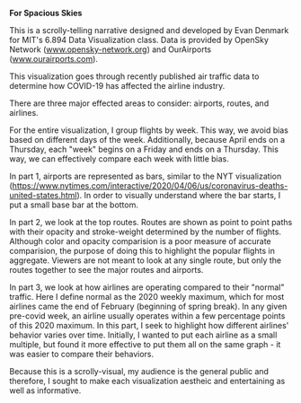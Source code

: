 **For Spacious Skies**

This is a scrolly-telling narrative designed and developed by Evan Denmark for MIT's 6.894 Data Visualization class. Data is provided by OpenSky Network (www.opensky-network.org) and OurAirports (www.ourairports.com). 

This visualization goes through recently published air traffic data to determine how COVID-19 has affected the airline industry. 

There are three major effected areas to consider: airports, routes, and airlines. 

For the entire visualization, I group flights by week. This way, we avoid bias based on different days of the week. Additionally, because April ends on a Thursday, each "week" begins on a Friday and ends on a Thursday. This way, we can effectively compare each week with little bias. 

In part 1, airports are represented as bars, similar to the NYT visualization (https://www.nytimes.com/interactive/2020/04/06/us/coronavirus-deaths-united-states.html). In order to visually understand where the bar starts, I put a small base bar at the bottom. 

In part 2, we look at the top routes. Routes are shown as point to point paths with their opacity and stroke-weight determined by the number of flights. Although color and opacity comparision is a poor measure of accurate comparision, the purpose of doing this to highlight the popular flights in aggregate. Viewers are not meant to look at any single route, but only the routes together to see the major routes and airports. 


In part 3, we look at how airlines are operating compared to their "normal" traffic. Here I define normal as the 2020 weekly maximum, which for most airlines came the end of February (beginning of spring break). In any given pre-covid week, an airline usually operates within a few percentage points of this 2020 maximum. In this part, I seek to highlight how different airlines' behavior varies over time. Initially, I wanted to put each airline as a small multiple, but found it more effective to put them all on the same graph - it was easier to compare their behaviors. 

Because this is a scrolly-visual, my audience is the general public and therefore, I sought to make each visualization aestheic and entertaining as well as informative. 


